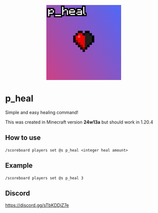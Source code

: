<p align="center">
  <img width="240" height="240" src="pack.png">
</p>

# p_heal
Simple and easy healing command!

This was created in Minecraft version **24w13a** but should work in 1.20.4

## How to use
`/scoreboard players set @s p_heal <integer heal amount>`

## Example
`/scoreboard players set @s p_heal 3`

## Discord
https://discord.gg/sTbKDDjZ7e
